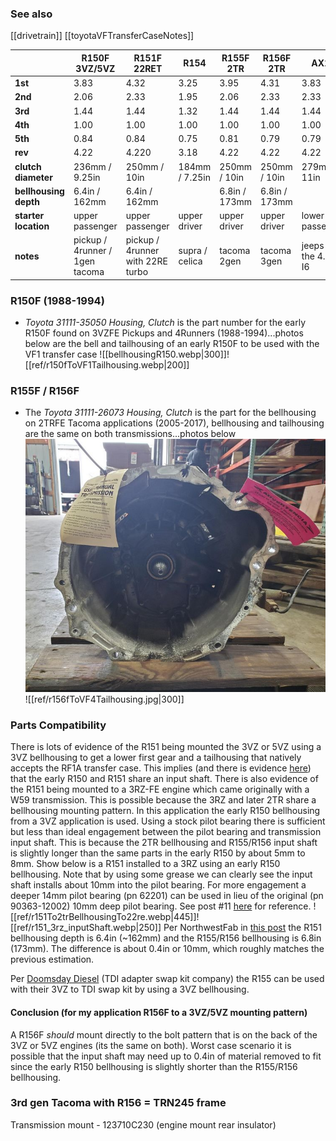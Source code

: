 ### See also
[[drivetrain]]
[[toyotaVFTransferCaseNotes]]

|                              | **R150F** 3VZ/5VZ              | **R151F** 22RET                  | R154           | **R155F** 2TR | **R156F** 2TR | AX15                   |
| ---------------------------- | ------------------------------ | -------------------------------- | -------------- | ------------- | ------------- | ---------------------- |
| **1st**                      | 3.83                           | 4.32                             | 3.25           | 3.95          | 4.31          | 3.83                   |
| **2nd**                      | 2.06                           | 2.33                             | 1.95           | 2.06          | 2.33          | 2.33                   |
| **3rd**                      | 1.44                           | 1.44                             | 1.32           | 1.44          | 1.44          | 1.44                   |
| **4th**                      | 1.00                           | 1.00                             | 1.00           | 1.00          | 1.00          | 1.00                   |
| **5th**                      | 0.84                           | 0.84                             | 0.75           | 0.81          | 0.79          | 0.79                   |
| **rev**                      | 4.22                           | 4.220                            | 3.18           | 4.22          | 4.22          | 4.22                   |
| **clutch<br>diameter**       | 236mm / 9.25in                 | 250mm / 10in                     | 184mm / 7.25in | 250mm / 10in  | 250mm / 10in  | 279mm / 11in           |
| **bellhousing<br>depth**<br> | 6.4in / 162mm                  | 6.4in / 162mm                    |                | 6.8in / 173mm | 6.8in / 173mm |                        |
| **starter<br>location**<br>  | upper passenger                | upper passenger                  | upper driver   | upper driver  | upper driver  | lower passenger        |
| **notes**                    | pickup / 4runner / 1gen tacoma | pickup / 4runner with 22RE turbo | supra / celica | tacoma 2gen   | tacoma 3gen   | jeeps with the 4.0L I6 |
### R150F (1988-1994)
- *Toyota 31111-35050 Housing, Clutch* is the part number for the early R150F found on 3VZFE Pickups and 4Runners (1988-1994)...photos below are the bell and tailhousing of an early R150F to be used with the VF1 transfer case
  ![[bellhousingR150.webp|300]]![[ref/r150fToVF1Tailhousing.webp|200]]

### R155F / R156F
- The *Toyota 31111-26073 Housing, Clutch* is the part for the bellhousing on 2TRFE Tacoma applications (2005-2017), bellhousing and tailhousing are the same on both transmissions...photos below
  ![r156To2trBellhousing](ref/r156To2trBellhousing.jpg)
  ![[ref/r156fToVF4Tailhousing.jpg|300]] 
### Parts Compatibility
There is lots of evidence of the R151 being mounted the 3VZ or 5VZ using a 3VZ bellhousing to get a lower first gear and a tailhousing that natively accepts the RF1A transfer case. This implies (and there is evidence [here](https://www.pirate4x4.com/threads/some-r151-and-r150-hybrid-info.964093/)) that the early R150 and R151 share an input shaft. There is also evidence of the R151 being mounted to a 3RZ-FE engine which came originally with a W59 transmission. This is possible because the 3RZ and later 2TR share a bellhousing mounting pattern. In this application the early R150 bellhousing from a 3VZ application is used. Using a stock pilot bearing there is sufficient but less than ideal engagement between the pilot bearing and transmission input shaft. This is because the 2TR bellhousing and R155/R156 input shaft is slightly longer than the same parts in the early R150 by about 5mm to 8mm. Show below is a R151 installed to a 3RZ using an early R150 bellhousing. Note that by using some grease we can clearly see the input shaft installs about 10mm into the pilot bearing. For more engagement a deeper 14mm pilot bearing (pn 62201) can be used in lieu of the original (pn 90363-12002) 10mm deep pilot bearing. See post #11 [here](https://board.marlincrawler.com/index.php?topic=101408.0) for reference.
![[ref/r151To2trBellhousingTo22re.webp|445]]![[ref/r151_3rz_inputShaft.webp|250]]
Per NorthwestFab in [this post](https://www.pirate4x4.com/posts/9090887/) the R151 bellhousing depth is 6.4in (~162mm) and the R155/R156 bellhousing is 6.8in (173mm). The difference is about 0.4in or 10mm, which roughly matches the previous estimation.

Per [Doomsday Diesel](https://www.doomsdaydiesel.net/product-page/vw-1-9-tdi-to-3vze-r150-adapter-kit) (TDI adapter swap kit company) the R155 can be used with their 3VZ to TDI swap kit by using a 3VZ bellhousing.
#### Conclusion (for my application R156F to a 3VZ/5VZ mounting pattern)
A R156F *should* mount directly to the bolt pattern that is on the back of the 3VZ or 5VZ engines (its the same on both). Worst case scenario it is possible that the input shaft may need up to 0.4in of material removed to fit since the early R150 bellhousing is slightly shorter than the R155/R156 bellhousing.

### 3rd gen Tacoma with R156 = TRN245 frame
Transmission mount - 123710C230 (engine mount rear insulator) 